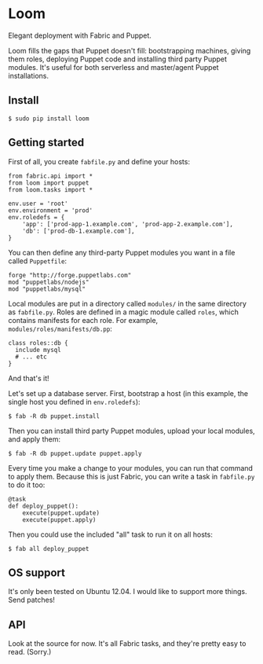 Loom
====

Elegant deployment with Fabric and Puppet.

Loom fills the gaps that Puppet doesn't fill: bootstrapping machines, giving them roles, deploying Puppet code and installing third party Puppet modules. It's useful for both serverless and master/agent Puppet installations.

Install
-------

    $ sudo pip install loom

Getting started
---------------

First of all, you create `fabfile.py` and define your hosts:

    from fabric.api import *
    from loom import puppet
    from loom.tasks import *

    env.user = 'root'
    env.environment = 'prod'
    env.roledefs = {
        'app': ['prod-app-1.example.com', 'prod-app-2.example.com'],
        'db': ['prod-db-1.example.com'],
    }

You can then define any third-party Puppet modules you want in a file called `Puppetfile`:

    forge "http://forge.puppetlabs.com"
    mod "puppetlabs/nodejs"
    mod "puppetlabs/mysql"

Local modules are put in a directory called `modules/` in the same directory as `fabfile.py`. Roles are defined in a magic module called `roles`, which contains manifests for each role. For example, `modules/roles/manifests/db.pp`:

    class roles::db {
      include mysql
      # ... etc
    }

And that's it!

Let's set up a database server. First, bootstrap a host (in this example, the single host you defined in `env.roledefs`):

    $ fab -R db puppet.install

Then you can install third party Puppet modules, upload your local modules, and apply them:

    $ fab -R db puppet.update puppet.apply

Every time you make a change to your modules, you can run that command to apply them. Because this is just Fabric, you can write a task in `fabfile.py` to do it too:

    @task
    def deploy_puppet():
        execute(puppet.update)
        execute(puppet.apply)

Then you could use the included "all" task to run it on all hosts:

    $ fab all deploy_puppet


OS support
----------

It's only been tested on Ubuntu 12.04. I would like to support more things. Send patches!

API
---

Look at the source for now. It's all Fabric tasks, and they're pretty easy to read. (Sorry.)


